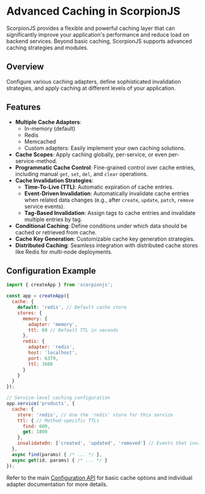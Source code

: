 # Advanced Caching in ScorpionJS

ScorpionJS provides a flexible and powerful caching layer that can significantly improve your application's performance and reduce load on backend services. Beyond basic caching, ScorpionJS supports advanced caching strategies and modules.

## Overview

Configure various caching adapters, define sophisticated invalidation strategies, and apply caching at different levels of your application.

## Features

- **Multiple Cache Adapters**: 
  - In-memory (default)
  - Redis
  - Memcached
  - Custom adapters: Easily implement your own caching solutions.
- **Cache Scopes**: Apply caching globally, per-service, or even per-service-method.
- **Programmatic Cache Control**: Fine-grained control over cache entries, including manual `get`, `set`, `del`, and `clear` operations.
- **Cache Invalidation Strategies**:
  - **Time-To-Live (TTL)**: Automatic expiration of cache entries.
  - **Event-Driven Invalidation**: Automatically invalidate cache entries when related data changes (e.g., after `create`, `update`, `patch`, `remove` service events).
  - **Tag-Based Invalidation**: Assign tags to cache entries and invalidate multiple entries by tag.
- **Conditional Caching**: Define conditions under which data should be cached or retrieved from cache.
- **Cache Key Generation**: Customizable cache key generation strategies.
- **Distributed Caching**: Seamless integration with distributed cache stores like Redis for multi-node deployments.

## Configuration Example

```javascript
import { createApp } from 'scorpionjs';

const app = createApp({
  cache: {
    default: 'redis', // Default cache store
    stores: {
      memory: {
        adapter: 'memory',
        ttl: 60 // Default TTL in seconds
      },
      redis: {
        adapter: 'redis',
        host: 'localhost',
        port: 6379,
        ttl: 3600
      }
    }
  }
});

// Service-level caching configuration
app.service('products', {
  cache: {
    store: 'redis', // Use the 'redis' store for this service
    ttl: { // Method-specific TTLs
      find: 600,
      get: 1800
    },
    invalidateOn: ['created', 'updated', 'removed'] // Events that invalidate cache
  },
  async find(params) { /* ... */ },
  async get(id, params) { /* ... */ }
});
```

Refer to the main [Configuration API](./configuration.md) for basic cache options and individual adapter documentation for more details.

